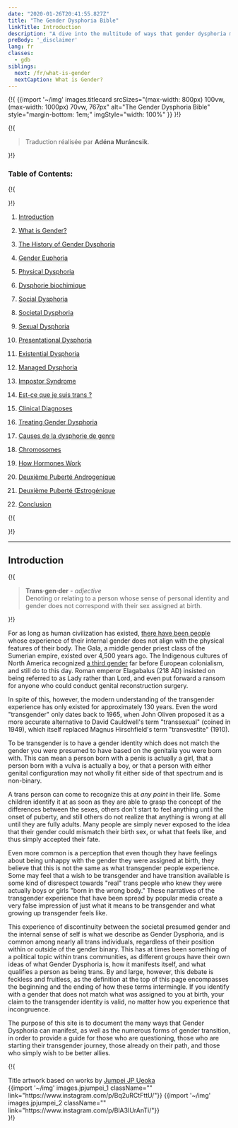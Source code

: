 ```yaml
---
date: "2020-01-26T20:41:55.827Z"
title: "The Gender Dysphoria Bible"
linkTitle: Introduction
description: "A dive into the multitude of ways that gender dysphoria manifests and what it means to be transgender."
preBody: '_disclaimer'
lang: fr
classes:
  - gdb
siblings:
  next: /fr/what-is-gender
  nextCaption: What is Gender?
---
```



{!{
{{import
  '~/img'
  images.titlecard
  srcSizes="(max-width: 800px) 100vw, (max-width: 1000px) 70vw, 767px"
  alt="The Gender Dysphoria Bible"
  style="margin-bottom: 1em;"
  imgStyle="width: 100%"
}}
}!}

{!{
<div class="gutter"><blockquote>
  Traduction réalisée par <strong>Adéna Muráncsik</strong>.
</blockquote></div>
}!}


### Table of Contents:

{!{ <div class="two-column-list"> }!}

1. [Introduction](/fr/#introduction)

2. [What is Gender?](/fr/what-is-gender)

3. [The History of Gender Dysphoria](/fr/history)

4. [Gender Euphoria](/fr/euphoria)

5. [Physical Dysphoria](/fr/physical-dysphoria)

6. [Dysphorie biochimique](/fr/dysphorie-biochimique)

7. [Social Dysphoria](/fr/social-dysphoria)

8. [Societal Dysphoria](/fr/societal-dysphoria)

9. [Sexual Dysphoria](/fr/sexual-dysphoria)

10. [Presentational Dysphoria](/fr/presentational-dysphoria)

11. [Existential Dysphoria](/fr/existential-dysphoria)

12. [Managed Dysphoria](/fr/managed-dysphoria)

13. [Impostor Syndrome](/fr/impostor-syndrome)

14. [Est-ce que je suis trans ?](/fr/est-ce-que-je-suis-trans)

15. [Clinical Diagnoses](/fr/diagnoses)

16. [Treating Gender Dysphoria](/fr/treatment)

17. [Causes de la dysphorie de genre](/fr/causes)

18. [Chromosomes](/fr/chromosomes)

19. [How Hormones Work](/fr/hormones)

20. [Deuxième Puberté Androgenique](/fr/deuxieme-puberte-androgenique)

21. [Deuxième Puberté Œstrogénique](/fr/deuxieme-puberte-oestrogenique)

22. [Conclusion](/fr/conclusion)

{!{ </div> }!}

<hr class="print-break-after print-hidden">

## Introduction

{!{
<div class="gutter"><blockquote>
  <strong>Trans·gen·der</strong> - <em>adjective</em><br>
  Denoting or relating to a person whose sense of personal identity and gender does not correspond with their sex assigned at birth.
</blockquote></div>
}!}

For as long as human civilization has existed, [there have been people](https://en.wikipedia.org/wiki/Transgender_history) whose experience of their internal gender does not align with the physical features of their body. The Gala, a middle gender priest class of the Sumerian empire, existed over 4,500 years ago. The Indigenous cultures of North America recognized [a third gender](https://en.wikipedia.org/wiki/Third_gender) far before European colonialism, and still do to this day. Roman emperor Elagabalus (218 AD) insisted on being referred to as Lady rather than Lord, and even put forward a ransom for anyone who could conduct genital reconstruction surgery.

In spite of this, however, the modern understanding of the transgender experience has only existed for approximately 130 years. Even the word "transgender" only dates back to 1965, when John Oliven proposed it as a more accurate alternative to David Cauldwell's term "transsexual" (coined in 1949), which itself replaced Magnus Hirschfield's term "transvestite" (1910).

To be transgender is to have a gender identity which does not match the gender you were presumed to have based on the genitalia you were born with. This can mean a person born with a penis is actually a girl, that a person born with a vulva is actually a boy, or that a person with either genital configuration may not wholly fit either side of that spectrum and is non-binary.

A trans person can come to recognize this at *any point* in their life. Some children identify it at as soon as they are able to grasp the concept of the differences between the sexes, others don't start to feel anything until the onset of puberty, and still others do not realize that anything is wrong at all until they are fully adults. Many people are simply never exposed to the idea that their gender could mismatch their birth sex, or what that feels like, and thus simply accepted their fate.

Even more common is a perception that even though they have feelings about being unhappy with the gender they were assigned at birth, they believe that this is not the same as what transgender people experience. Some may feel that a wish to be transgender and have transition available is some kind of disrespect towards "real" trans people who knew they were actually boys or girls "born in the wrong body." These narratives of the transgender experience that have been spread by popular media create a very false impression of just what it means to be transgender and what growing up transgender feels like.

This experience of discontinuity between the societal presumed gender and the internal sense of self is what we describe as Gender Dysphoria, and is common among nearly all trans individuals, regardless of their position within or outside of the gender binary. This has at times been something of a political topic within trans communities, as different groups have their own ideas of what Gender Dysphoria is, how it manifests itself, and what qualifies a person as being trans. By and large, however, this debate is feckless and fruitless, as the definition at the top of this page encompasses the beginning and the ending of how these terms intermingle. If you identify with a gender that does not match what was assigned to you at birth, your claim to the transgender identity is valid, no matter how you experience that incongruence.

The purpose of this site is to document the many ways that Gender Dysphoria can manifest, as well as the numerous forms of gender transition, in order to provide a guide for those who are questioning, those who are starting their transgender journey, those already on their path, and those who simply wish to be better allies.

{!{
<div class="gutter flex flex-end print-inline print-span2 print-center">
<span>Title artwork based on works by <a href="https://www.instagram.com/jp_means_jumpei/">Jumpei JP Ueoka</a></span>
<div class="grid-row" style="grid-template-columns: 1fr 1fr">
{{import '~/img' images.jpjumpei_1 className="" link="https://www.instagram.com/p/Bq2uRCtFttU/"}}
{{import '~/img' images.jpjumpei_2 className="" link="https://www.instagram.com/p/BlA3IUrAnTi/"}}
</div>
</div>
}!}
